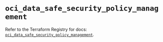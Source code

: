 # `oci_data_safe_security_policy_management`

Refer to the Terraform Registry for docs: [`oci_data_safe_security_policy_management`](https://registry.terraform.io/providers/oracle/oci/6.18.0/docs/resources/data_safe_security_policy_management).
